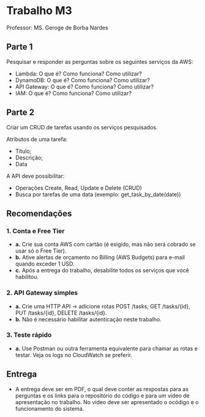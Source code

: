 # Trabalho M3
Professor: MS. Geroge de Borba Nardes

## Parte 1
Pesquisar e responder as perguntas sobre os seguintes serviços da AWS:

- Lambda: O que é? Como funciona? Como utilizar?
- DynamoDB: O que é? Como funciona? Como utilizar?
- API Gateway: O que é? Como funciona? Como utilizar?
- IAM: O que é? Como funciona? Como utilizar?

## Parte 2
Criar um CRUD de tarefas usando os serviços pesquisados.

Atributos de uma tarefa:
- Título;
- Descrição;
- Data

A API deve possibilitar:
- Operações Create, Read, Update e Delete (CRUD)
- Busca por tarefas de uma data (exemplo: get_task_by_date(date))

## Recomendações

### 1. Conta e Free Tier 
- **a.** Crie sua conta AWS com cartão (é exigido, mas não será cobrado se usar só o Free Tier).
- **b.** Ative alertas de orçamento no Billing (AWS Budgets) para e-mail quando exceder 1 USD.
- **c.** Após a entrega do trabalho, desabilite todos os serviços que você habilitou.

### 2. API Gateway simples
- **a.** Crie uma HTTP API → adicione rotas POST /tasks, GET /tasks/{id}, PUT /tasks/{id}, DELETE /tasks/{id}.
- **b.** Não é necessário habilitar autenticação neste trabalho.

### 3. Teste rápido
- **a.** Use Postman ou outra ferramenta equivalente para chamar as rotas e testar. Veja os logs no
CloudWatch se preferir.

## Entrega
 - A entrega deve ser em PDF, o qual deve conter as respostas para as perguntas e os links para o repositório do código e para um vídeo de apresentação no trabalho. No vídeo deve ser apresentado o ocódigo e o funcionamento do sistema.

